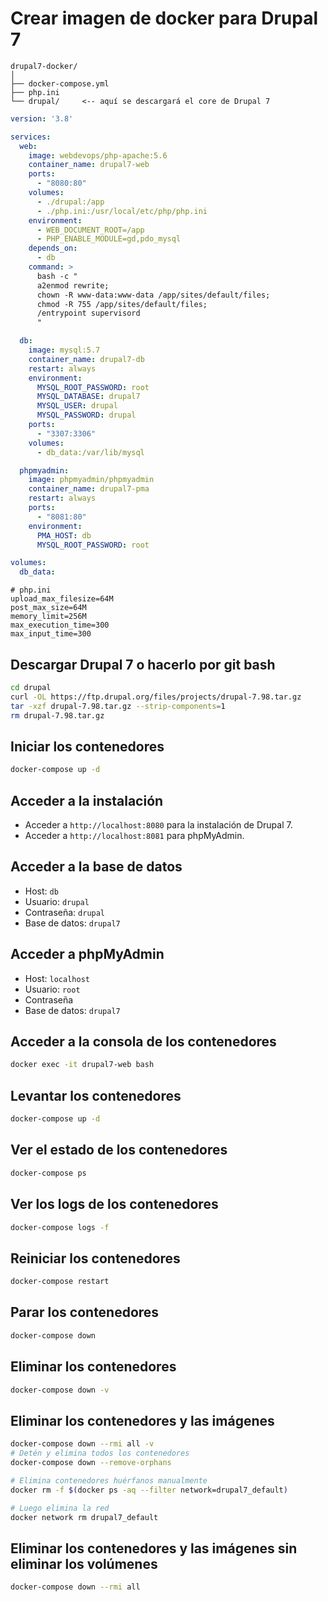 # Crear imagen de docker para Drupal 7

```
drupal7-docker/
│
├── docker-compose.yml
├── php.ini
└── drupal/     <-- aquí se descargará el core de Drupal 7
```

```yaml
version: '3.8'

services:
  web:
    image: webdevops/php-apache:5.6
    container_name: drupal7-web
    ports:
      - "8080:80"
    volumes:
      - ./drupal:/app
      - ./php.ini:/usr/local/etc/php/php.ini
    environment:
      - WEB_DOCUMENT_ROOT=/app
      - PHP_ENABLE_MODULE=gd,pdo_mysql
    depends_on:
      - db
    command: >
      bash -c "
      a2enmod rewrite;
      chown -R www-data:www-data /app/sites/default/files;
      chmod -R 755 /app/sites/default/files;
      /entrypoint supervisord
      "

  db:
    image: mysql:5.7
    container_name: drupal7-db
    restart: always
    environment:
      MYSQL_ROOT_PASSWORD: root
      MYSQL_DATABASE: drupal7
      MYSQL_USER: drupal
      MYSQL_PASSWORD: drupal
    ports:
      - "3307:3306"
    volumes:
      - db_data:/var/lib/mysql

  phpmyadmin:
    image: phpmyadmin/phpmyadmin
    container_name: drupal7-pma
    restart: always
    ports:
      - "8081:80"
    environment:
      PMA_HOST: db
      MYSQL_ROOT_PASSWORD: root

volumes:
  db_data:
```

```
# php.ini
upload_max_filesize=64M
post_max_size=64M
memory_limit=256M
max_execution_time=300
max_input_time=300
```

## Descargar Drupal 7 o hacerlo por git bash
```bash
cd drupal
curl -OL https://ftp.drupal.org/files/projects/drupal-7.98.tar.gz
tar -xzf drupal-7.98.tar.gz --strip-components=1
rm drupal-7.98.tar.gz
```

## Iniciar los contenedores
```bash
docker-compose up -d
```
## Acceder a la instalación
- Acceder a `http://localhost:8080` para la instalación de Drupal 7.
- Acceder a `http://localhost:8081` para phpMyAdmin.
## Acceder a la base de datos
- Host: `db`
- Usuario: `drupal`
- Contraseña: `drupal`
- Base de datos: `drupal7`
## Acceder a phpMyAdmin
- Host: `localhost`
- Usuario: `root`
- Contraseña
- Base de datos: `drupal7`

## Acceder a la consola de los contenedores
```bash
docker exec -it drupal7-web bash
```
## Levantar los contenedores
```bash
docker-compose up -d
```
## Ver el estado de los contenedores
```bash
docker-compose ps
```
## Ver los logs de los contenedores
```bash
docker-compose logs -f
```
## Reiniciar los contenedores
```bash
docker-compose restart
```

## Parar los contenedores
```bash
docker-compose down
```
## Eliminar los contenedores
```bash
docker-compose down -v
```
## Eliminar los contenedores y las imágenes
```bash
docker-compose down --rmi all -v
# Detén y elimina todos los contenedores
docker-compose down --remove-orphans

# Elimina contenedores huérfanos manualmente
docker rm -f $(docker ps -aq --filter network=drupal7_default)

# Luego elimina la red
docker network rm drupal7_default
```
## Eliminar los contenedores y las imágenes sin eliminar los volúmenes
```bash
docker-compose down --rmi all
```